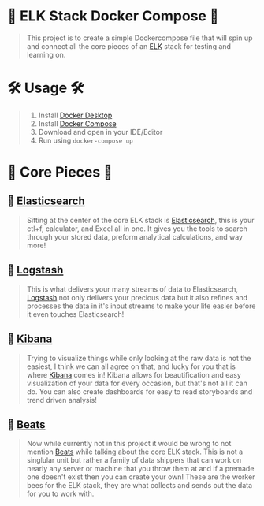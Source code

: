 # 🦌 ELK Stack Docker Compose 🦌

> This project is to create a simple Dockercompose file that will spin up and connect
> all the core pieces of an [ELK](https://www.elastic.co/what-is/elk-stack) stack for testing and learning on.

# 🛠️ Usage 🛠️

> 1. Install [Docker Desktop](https://www.docker.com/products/docker-desktop)
> 2. Install [Docker Compose](https://docs.docker.com/compose/install/)
> 3. Download and open in your IDE/Editor
> 4. Run using `docker-compose up`

# 🧩 Core Pieces 🧩

## 🧠 [Elasticsearch](https://www.elastic.co/elasticsearch/) 

> Sitting at the center of the core ELK stack is [Elasticsearch](https://www.elastic.co/elasticsearch/), this is your ctl+f, calculator, and Excel all in one.
> It gives you the tools to search through your stored data, preform analytical calculations, and way more!

## 🚐 [Logstash](https://www.elastic.co/logstash) 

> This is what delivers your many streams of data to Elasticsearch, [Logstash](https://www.elastic.co/logstash) not only delivers your precious data but it also
> refines and processes the data in it's input streams to make your life easier before it even touches Elasticsearch!

## 🎀 [Kibana](https://www.elastic.co/kibana) 

> Trying to visualize things while only looking at the raw data is not the easiest, I think we can all agree on that, and lucky for you 
> that is where [Kibana](https://www.elastic.co/kibana) comes in! Kibana allows for beautification and easy visualization of your data for every occasion,
> but that's not all it can do. You can also create dashboards for easy to read storyboards and trend driven analysis!

## 🐝 [Beats](https://www.elastic.co/beats/) 

> Now while currently not in this project it would be wrong to not mention [Beats](https://www.elastic.co/beats/) while talking about the core ELK stack.
> This is not a singlular unit but rather a family of data shippers that can work on nearly any server or machine that you throw them at and if a premade one doesn't exist
> then you can create your own! These are the worker bees for the ELK stack, they are what collects and sends out the data for you to work with.

